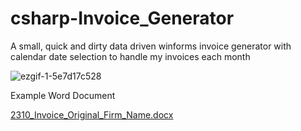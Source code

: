 # csharp-Invoice_Generator
A small, quick and dirty data driven winforms invoice generator with calendar date selection to handle my invoices each month

![ezgif-1-5e7d17c528](https://github.com/art3xias23/csharp-Invoice_Generator/assets/23562239/5070f98c-3902-4946-9b01-7e0a4f7295da)

Example Word Document

[2310_Invoice_Original_Firm_Name.docx](https://github.com/art3xias23/csharp-Invoice_Generator/files/13178428/2310_Invoice_Original_Firm_Name.docx)
